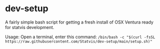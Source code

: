 # dev-setup
A fairly simple bash script for getting a fresh install of OSX Ventura ready for statvis development.

Usage:
Open a terminal, enter this command:
`/bin/bash -c "$(curl -fsSL https://raw.githubusercontent.com/Statvis/dev-setup/main/setup.sh)"`